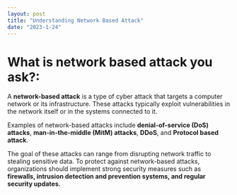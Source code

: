 ```yaml
---
layout: post
title: "Understanding Network Based Attack"
date: "2023-1-24"
---
```


# What is network based attack you ask?:

A **network-based attack** is a type of cyber attack that targets a computer network or its infrastructure.
 These attacks typically exploit vulnerabilities in the network itself or in the systems connected to it.

Examples of network-based attacks include **denial-of-service (DoS) attacks**, **man-in-the-middle (MitM) attacks**, **DDoS**, and **Protocol based attack**. 
 
The goal of these attacks can range from disrupting network traffic to stealing sensitive data. To protect against network-based attacks, organizations should implement strong security measures such as **firewalls, intrusion detection and prevention systems, and regular security updates.**

